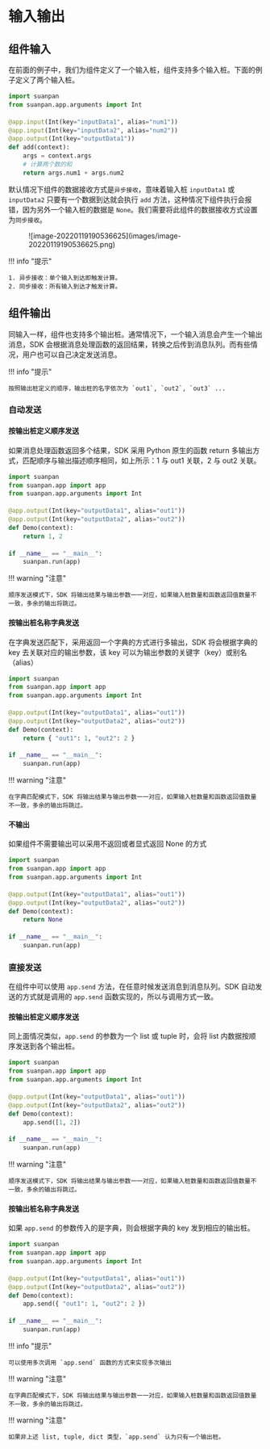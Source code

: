 # 输入输出

## 组件输入

在前面的例子中，我们为组件定义了一个输入桩，组件支持多个输入桩。下面的例子定义了两个输入桩。

```python
import suanpan
from suanpan.app.arguments import Int

@app.input(Int(key="inputData1", alias="num1"))
@app.input(Int(key="inputData2", alias="num2"))
@app.output(Int(key="outputData1"))
def add(context):
    args = context.args
    # 计算两个数的和
    return args.num1 + args.num2
```

默认情况下组件的数据接收方式是`异步接收`，意味着输入桩 `inputData1` 或 `inputData2` 只要有一个数据到达就会执行 `add` 方法，这种情况下组件执行会报错，因为另外一个输入桩的数据是 `None`。我们需要将此组件的数据接收方式设置为`同步接收`。

<figure markdown>
  ![image-20220119190536625](images/image-20220119190536625.png)
</figure>

!!! info "提示"

    1. 异步接收：单个输入到达即触发计算。
    2. 同步接收：所有输入到达才触发计算。

## 组件输出

同输入一样，组件也支持多个输出桩。通常情况下，一个输入消息会产生一个输出消息，SDK 会根据消息处理函数的返回结果，转换之后传到消息队列。而有些情况，用户也可以自己决定发送消息。

!!! info "提示"

    按照输出桩定义的顺序，输出桩的名字依次为 `out1`, `out2`, `out3` ...

### 自动发送

#### 按输出桩定义顺序发送

如果消息处理函数返回多个结果，SDK 采用 Python 原生的函数 return 多输出方式，匹配顺序与输出描述顺序相同，如上所示：1 与 out1 关联，2 与 out2 关联。

```python
import suanpan
from suanpan.app import app
from suanpan.app.arguments import Int

@app.output(Int(key="outputData1", alias="out1"))
@app.output(Int(key="outputData2", alias="out2"))
def Demo(context):
    return 1, 2

if __name__ == "__main__":
    suanpan.run(app)
```

!!! warning "注意"

    顺序发送模式下，SDK 将输出结果与输出参数一一对应，如果输入桩数量和函数返回值数量不一致，多余的输出将跳过。

#### 按输出桩名称字典发送

在字典发送匹配下，采用返回一个字典的方式进行多输出，SDK 将会根据字典的 key 去关联对应的输出参数，该 key 可以为输出参数的关键字（key）或别名（alias）

```python
import suanpan
from suanpan.app import app
from suanpan.app.arguments import Int

@app.output(Int(key="outputData1", alias="out1"))
@app.output(Int(key="outputData2", alias="out2"))
def Demo(context):
    return { "out1": 1, "out2": 2 }

if __name__ == "__main__":
    suanpan.run(app)
```

!!! warning "注意"

    在字典匹配模式下，SDK 将输出结果与输出参数一一对应，如果输入桩数量和函数返回值数量不一致，多余的输出将跳过。

#### 不输出

如果组件不需要输出可以采用不返回或者显式返回 None 的方式

```python
import suanpan
from suanpan.app import app
from suanpan.app.arguments import Int

@app.output(Int(key="outputData1", alias="out1"))
@app.output(Int(key="outputData2", alias="out2"))
def Demo(context):
    return None

if __name__ == "__main__":
    suanpan.run(app)
```

### 直接发送

在组件中可以使用 `app.send` 方法，在任意时候发送消息到消息队列。SDK 自动发送的方式就是调用的 `app.send` 函数实现的，所以与调用方式一致。

#### 按输出桩定义顺序发送

同上面情况类似，`app.send` 的参数为一个 list 或 tuple 时，会将 list 内数据按顺序发送到各个输出桩。

```python
import suanpan
from suanpan.app import app
from suanpan.app.arguments import Int

@app.output(Int(key="outputData1", alias="out1"))
@app.output(Int(key="outputData2", alias="out2"))
def Demo(context):
    app.send([1, 2])

if __name__ == "__main__":
    suanpan.run(app)
```

!!! warning "注意"

    顺序发送模式下，SDK 将输出结果与输出参数一一对应，如果输入桩数量和函数返回值数量不一致，多余的输出将跳过。

#### 按输出桩名称字典发送

如果 `app.send` 的参数传入的是字典，则会根据字典的 key 发到相应的输出桩。

```python
import suanpan
from suanpan.app import app
from suanpan.app.arguments import Int

@app.output(Int(key="outputData1", alias="out1"))
@app.output(Int(key="outputData2", alias="out2"))
def Demo(context):
    app.send({ "out1": 1, "out2": 2 })

if __name__ == "__main__":
    suanpan.run(app)
```

!!! info "提示"

    可以使用多次调用 `app.send` 函数的方式来实现多次输出

!!! warning "注意"

    在字典匹配模式下，SDK 将输出结果与输出参数一一对应，如果输入桩数量和函数返回值数量不一致，多余的输出将跳过。

!!! warning "注意"

    如果非上述 list, tuple, dict 类型，`app.send` 认为只有一个输出桩。
